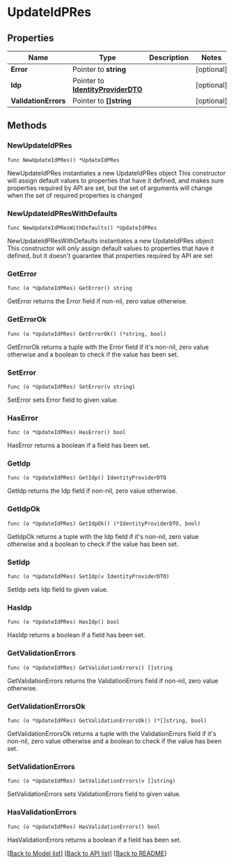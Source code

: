 # UpdateIdPRes

## Properties

Name | Type | Description | Notes
------------ | ------------- | ------------- | -------------
**Error** | Pointer to **string** |  | [optional] 
**Idp** | Pointer to [**IdentityProviderDTO**](IdentityProviderDTO.md) |  | [optional] 
**ValidationErrors** | Pointer to **[]string** |  | [optional] 

## Methods

### NewUpdateIdPRes

`func NewUpdateIdPRes() *UpdateIdPRes`

NewUpdateIdPRes instantiates a new UpdateIdPRes object
This constructor will assign default values to properties that have it defined,
and makes sure properties required by API are set, but the set of arguments
will change when the set of required properties is changed

### NewUpdateIdPResWithDefaults

`func NewUpdateIdPResWithDefaults() *UpdateIdPRes`

NewUpdateIdPResWithDefaults instantiates a new UpdateIdPRes object
This constructor will only assign default values to properties that have it defined,
but it doesn't guarantee that properties required by API are set

### GetError

`func (o *UpdateIdPRes) GetError() string`

GetError returns the Error field if non-nil, zero value otherwise.

### GetErrorOk

`func (o *UpdateIdPRes) GetErrorOk() (*string, bool)`

GetErrorOk returns a tuple with the Error field if it's non-nil, zero value otherwise
and a boolean to check if the value has been set.

### SetError

`func (o *UpdateIdPRes) SetError(v string)`

SetError sets Error field to given value.

### HasError

`func (o *UpdateIdPRes) HasError() bool`

HasError returns a boolean if a field has been set.

### GetIdp

`func (o *UpdateIdPRes) GetIdp() IdentityProviderDTO`

GetIdp returns the Idp field if non-nil, zero value otherwise.

### GetIdpOk

`func (o *UpdateIdPRes) GetIdpOk() (*IdentityProviderDTO, bool)`

GetIdpOk returns a tuple with the Idp field if it's non-nil, zero value otherwise
and a boolean to check if the value has been set.

### SetIdp

`func (o *UpdateIdPRes) SetIdp(v IdentityProviderDTO)`

SetIdp sets Idp field to given value.

### HasIdp

`func (o *UpdateIdPRes) HasIdp() bool`

HasIdp returns a boolean if a field has been set.

### GetValidationErrors

`func (o *UpdateIdPRes) GetValidationErrors() []string`

GetValidationErrors returns the ValidationErrors field if non-nil, zero value otherwise.

### GetValidationErrorsOk

`func (o *UpdateIdPRes) GetValidationErrorsOk() (*[]string, bool)`

GetValidationErrorsOk returns a tuple with the ValidationErrors field if it's non-nil, zero value otherwise
and a boolean to check if the value has been set.

### SetValidationErrors

`func (o *UpdateIdPRes) SetValidationErrors(v []string)`

SetValidationErrors sets ValidationErrors field to given value.

### HasValidationErrors

`func (o *UpdateIdPRes) HasValidationErrors() bool`

HasValidationErrors returns a boolean if a field has been set.


[[Back to Model list]](../README.md#documentation-for-models) [[Back to API list]](../README.md#documentation-for-api-endpoints) [[Back to README]](../README.md)


